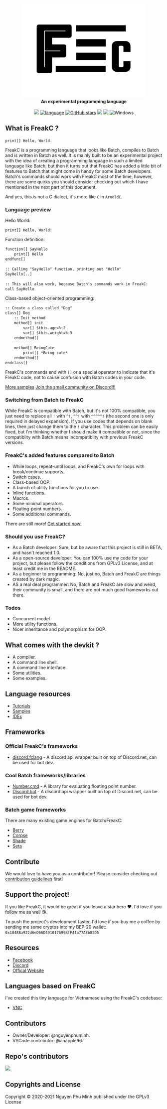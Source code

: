 <div align="center">
  <img src="Resources/Branding/logo.png" />
  <br/>
  <b>An experimental programming language</b>
  <br/>
  <br/>
  <a href="https://github.com/FreakC-Foundation/FreakC/blob/master/LICENSE.md"><img src="https://img.shields.io/badge/license-GPLv3-blue.svg"/></a>
  <a href="https://github.com/FreakC-Foundation/FreakC/search?l=batchfile"><img alt="language" src="https://img.shields.io/badge/language-Batchfile-purple.svg"></a>
  <a href="https://github.com/FreakC-Foundation/FreakC/stargazers"><img alt="GitHub stars" src="https://img.shields.io/github/stars/FreakC-Foundation/FreakC?color=gold"></a>
  <a href="https://github.com/FreakC-Foundation/FreakC/blob/master/.github/CONTRIBUTING.md"><img src="https://img.shields.io/badge/PRs-welcome-brightgreen.svg"></a>
  <a href="https://discord.gg/eNwqK4APsD"><img src="https://img.shields.io/discord/845855288245878784.svg"/></a>
  <img alt="Windows" src="https://img.shields.io/static/v1?label=&message=Windows&color=0078D6&logo=Windows">
</div>

## What is FreakC ?
`print[] Hello, World.`

FreakC is a programming language that looks like Batch, compiles to Batch and is written in Batch as well. It is mainly built to be an experimental project with the idea of creating a programming language in such a limited language like Batch, but then it turns out that FreakC has added a little bit of features to Batch that might come in handy for some Batch developers. Batch's commands should work with FreakC most of the time, however, there are some quirks you should consider checking out which I have mentioned in the next part of this document.

And yes, this is not a C dialect, it's more like `C` in `ArnoldC`.

### Language preview
Hello World:

    print[] Hello, World!

Function definition:

    function[] SayHello
        print[] Hello
    endfunc[]
    
    :: Calling "SayHello" function, printing out "Hello"
    SayHello[..]
    
    :: This will also work, because Batch's commands work in FreakC:
    call SayHello

Class-based object-oriented programming:

    :: Create a class called "Dog"
    class[] Dog
        :: Init method
        method[] init
            var[] $this.age=%~2
            var[] $this.weight=%~3
        endmethod[]
		
        method[] BeingCute
            print[] *Being cute*
        endmethod[]
    endclass[]

FreakC's commands end with `[]` or a special operator to indicate that it's FreakC code, not to cause confusion with Batch codes in your code.
    
[More samples](https://github.com/FreakC-Foundation/FreakC/tree/master/Examples)
[Join the small community on Discord!!!](https://discord.gg/eNwqK4APsD)

### Switching from Batch to FreakC
While FreakC is compatible with Batch, but it's not 100% compatible, you just need to replace all `!` with `^!`, `^^!` with `^^^^^!` (the second one is only required in delayed expansion). If you use codes that depends on blank lines, then just change them to the `!` character. This problem can be easily fixed, but I'm thinking whether I should make it compatible or not, since the compatiblity with Batch means incompatiblity with previous FreakC versions.

### FreakC's added features compared to Batch
* While loops, repeat-until loops, and FreakC's own for loops with break/continue supports.
* Switch cases.
* Class-based OOP.
* A bunch of utility functions for you to use.
* Inline functions.
* Macros.
* Some minimal operators.
* Floating-point numbers.
* Some additional commands.

There are still more! [Get started now!](https://github.com/FreakC-Foundation/FreakC/blob/master/TUTORIAL.md)

### Should you use FreakC?
* As a Batch developer: Sure, but be aware that this project is still in BETA, and hasn't reached 1.0. 
* As a open-source developer: You can 100% use my code for your project, but please follow the conditions from GPLv3 License, and at least credit me in the README.
* As a beginner to programming: No, just no, Batch and FreakC are things created by dark magic.
* AS a real deal programmer: No, Batch and FreakC are slow and weird, their community is small, and there are not much good frameworks out there.

### Todos
* Concurrent model.
* More utility functions.
* Nicer inheritance and polymorphism for OOP.

## What comes with the devkit ?
* A compiler.
* A command line shell.
* A command line interface.
* Some utilities.
* Some examples.

## Language resources
* [Tutorials](https://github.com/FreakC-Foundation/FreakC/blob/master/TUTORIAL.md)
* [Samples](https://github.com/FreakC-Foundation/FreakC/tree/master/Examples)
* [IDEs](IDE.md)

## Frameworks
### Official FreakC's frameworks
* <a href="https://github.com/FreakC-Foundation/discord.fclang">discord.fclang</a> - A discord api wrapper built on top of Discord.net, can be used for bot dev.

### Cool Batch frameworks/libraries
* <a href="https://github.com/timlg07/Number.cmd">Number.cmd</a> - A library for evaluating floating point number.
* <a href="https://github.com/mininmobile/discord.bat">Discord.bat</a> - A discord api wrapper built on top of Discord.net, can be used for bot dev.

### Batch game frameworks
There are many existing game engines for Batch/FreakC:

* <a href="https://github.com/Berry2460/cmd-berryengine">Berry</a>
* <a href="https://github.com/nguyenphuminh/Corpse">Corpse</a>
* <a href="https://github.com/Berry2460/shade_engine">Shade</a>
* <a href="https://github.com/Honguito98/Seta-Engine-for-Batch-games">Seta</a>

## Contribute
We would love to have you as a contributor! Please consider checking out [contribution guidelines](https://github.com/FreakC-Foundation/FreakC/blob/master/.github/CONTRIBUTING.md) first!

## Support the project!
If you like FreakC, it would be great if you leave a star here ❤️. I'd love if you follow me as well 😘.

To push the project's development faster, I'd love if you buy me a coffee by sending me some cryptos into my BEP-20 wallet: `0x1848Ba922d6eD66D4910176998fF4fa77AEb82D5`

## Resources
* <a href="https://www.facebook.com/FreakC-Programming-Language-111425377421861">Facebook</a>
* <a href="https://discord.gg/eNwqK4APsD">Discord</a>
* <a href="https://freakc-foundation.github.io/">Offical Website</a>

## Languages based on FreakC
I've created this tiny language for Vietnamese using the FreakC's codebase:
* <a href="https://github.com/nguyenphuminh/VNC">VNC</a>

## Contributors
* Owner/Developer: @nguyenphuminh.
* VSCode contributor: @anapple96.

## Repo's contributors
<a href="https://github.com/FreakC-Foundation/FreakC/graphs/contributors">
  <img src="https://contrib.rocks/image?repo=FreakC-Foundation/FreakC" />
</a>

## Copyrights and License
Copyright © 2020-2021 Nguyen Phu Minh published under the GPLv3 License
